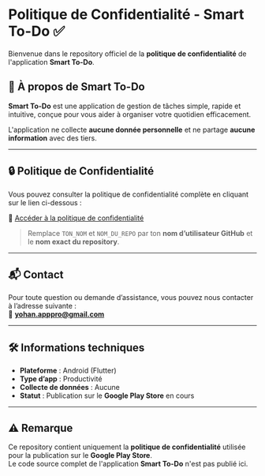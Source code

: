 # Politique de Confidentialité - Smart To-Do ✅

Bienvenue dans le repository officiel de la **politique de confidentialité** de l'application **Smart To-Do**.

## 📌 À propos de Smart To-Do
**Smart To-Do** est une application de gestion de tâches simple, rapide et intuitive, conçue pour vous aider à organiser votre quotidien efficacement.

L'application ne collecte **aucune donnée personnelle** et ne partage **aucune information** avec des tiers.

---

## 🔒 Politique de Confidentialité
Vous pouvez consulter la politique de confidentialité complète en cliquant sur le lien ci-dessous :

🔗 [Accéder à la politique de confidentialité](https://TON_NOM.github.io/NOM_DU_REPO/)

> Remplace `TON_NOM` et `NOM_DU_REPO` par ton **nom d’utilisateur GitHub** et le **nom exact du repository**.

---

## 📬 Contact
Pour toute question ou demande d’assistance, vous pouvez nous contacter à l’adresse suivante :  
📧 **yohan.apppro@gmail.com**

---

## 🛠️ Informations techniques
- **Plateforme** : Android (Flutter)
- **Type d’app** : Productivité
- **Collecte de données** : Aucune
- **Statut** : Publication sur le **Google Play Store** en cours

---

## ⚠️ Remarque
Ce repository contient uniquement la **politique de confidentialité** utilisée pour la publication sur le **Google Play Store**.  
Le code source complet de l'application **Smart To-Do** n'est pas publié ici.
